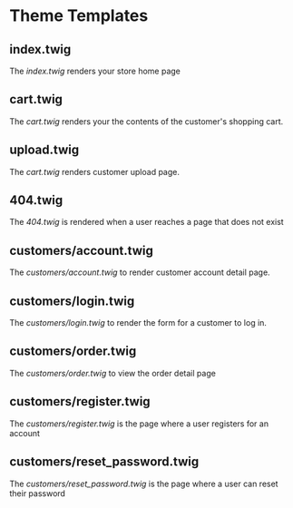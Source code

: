 # Theme Templates

## index.twig

The _index.twig_ renders your store home page

## cart.twig

The _cart.twig_ renders your the contents of the customer's shopping cart.

## upload.twig

The _cart.twig_ renders customer upload page.


## 404.twig

The _404.twig_ is rendered when a user reaches a page that does not exist



## customers/account.twig

The _customers/account.twig_ to render customer account detail page.


## customers/login.twig

The _customers/login.twig_ to render the form for a customer to log in.


## customers/order.twig

The _customers/order.twig_ to view the order detail page


## customers/register.twig

The _customers/register.twig_ is the page where a user registers for an account


## customers/reset_password.twig

The _customers/reset_password.twig_ is the page where a user can reset their password



